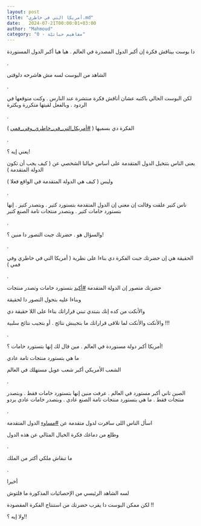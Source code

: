 ```yaml
---
layout: post
title: "أمريكا التي في خاطري.md"
date:   2024-07-21T00:00:01+03:00
author: "Mahmoud"
category: "0 - مفاهيم حياتيّة"
---
```

دا بوست بيناقش فكرة إن أكبر الدول المصدرة في العالم .
هيا هيا أكبر الدول المستوردة

.

الشاهد من البوست لسه مش هاشرحه دلوقتى

.

لكن البوست الحالي باكتبه عشان أناقش فكرة منتشرة عند
النارس . وكنت متوقعها في الردود . وبالفعل لقيتها متكررة وبكثرة

.

الفكرة دي بسميها (
[<u>\#أمريكا_التي_في_خاطري_وفي_فمي</u>](https://www.facebook.com/hashtag/%D8%A3%D9%85%D8%B1%D9%8A%D9%83%D8%A7_%D8%A7%D9%84%D8%AA%D9%8A_%D9%81%D9%8A_%D8%AE%D8%A7%D8%B7%D8%B1%D9%8A_%D9%88%D9%81%D9%8A_%D9%81%D9%85%D9%8A?__eep__=6&__cft__%5b0%5d=AZUnwod2blBHv7bNmOqWA4XTzvpLKYOpFVNX9QxfJ4DnNHwr7ADtP0FT_WSUT4zeW7OecWiE-eif3frGy52k4HOebkfnBpwJ4O2cUuzrqMDWN1phJq--z8FAWFgXLboHcauU5ZQHgyIXS3wTlBZL_6lLgS_AZwUA4ISX2xyve_qd0evRHhhiAxfO7YUeVcf9tHM&__tn__=*NK-R)
)

.

يعني إيه ؟!

يعنى الناس بتتخيل الدول المتقدمة على أساس خيالنا الشخصي
عن ( كيف يجب أن تكون الدولة المتقدمة )

وليس ( كيف هي الدولة المتقدمة في الواقع فعلا )

.

ناس كتير علقت وقالت إن معنى إن الدول المتقدمة بتستورد
كتير . وبتصدر كتير . إنها بتستورد خامات كتير . وبتصدر منتجات تامة الصنع
كتير

.

والسؤال هو . حضرتك جبت التصور دا منين ؟!

.

الحقيقة هي إن حضرتك جبت الفكرة دي بناءا على نظرية (
أمريكا التي في خاطري وفي فمي )

.

حضرتك متصور إن الدولة المتقدمة
[<u>\#أكيد</u>](https://www.facebook.com/hashtag/%D8%A3%D9%83%D9%8A%D8%AF?__eep__=6&__cft__%5b0%5d=AZUnwod2blBHv7bNmOqWA4XTzvpLKYOpFVNX9QxfJ4DnNHwr7ADtP0FT_WSUT4zeW7OecWiE-eif3frGy52k4HOebkfnBpwJ4O2cUuzrqMDWN1phJq--z8FAWFgXLboHcauU5ZQHgyIXS3wTlBZL_6lLgS_AZwUA4ISX2xyve_qd0evRHhhiAxfO7YUeVcf9tHM&__tn__=*NK-R)
بتستورد خامات وتصدر منتجات

وبناءا عليه بتحول التصور دا لحقيقة

والأنكت من كده إنك بتبتدي تبني قراراتك بناءا على اللا
حقيقة دي

والأنكت والأنكت لما تلاقى قراراتك ما بتجيبش نتائج . أو
بتجيب نتائج سلبية !!!

.

أمريكا أكبر دولة مستوردة في العالم . مين قال لك إنها
بتستورد خامات ؟!

ما هي بتستورد منتجات تامة عادي

الشعب الأمريكي أكبر شعب عويل مستهلك في العالم

.

الصين تاني أكبر مستورد في العالم . عرفت منين إنها
بتستورد خامات فقط . وبتصدر منتجات فقط . ما هي بتستورد منتجات تامة الصنع
عادي . وبتصدر خامات عادي بردو

.

اسأل الناس اللى سافرت لدول متقدمة عن
[<u>\#مساوء</u>](https://www.facebook.com/hashtag/%D9%85%D8%B3%D8%A7%D9%88%D8%A1?__eep__=6&__cft__%5b0%5d=AZUnwod2blBHv7bNmOqWA4XTzvpLKYOpFVNX9QxfJ4DnNHwr7ADtP0FT_WSUT4zeW7OecWiE-eif3frGy52k4HOebkfnBpwJ4O2cUuzrqMDWN1phJq--z8FAWFgXLboHcauU5ZQHgyIXS3wTlBZL_6lLgS_AZwUA4ISX2xyve_qd0evRHhhiAxfO7YUeVcf9tHM&__tn__=*NK-R)
الدول المتقدمة

وطلع من دماغك فكرة الخيال المثالي عن هذه الدول

.

ما تبقاش ملكي أكتر من الملك

.

أخيرا

لسه الشاهد الرئيسي من الإحصائيات المذكورة ما
قلتوش

لكن ممكن البوست دا يقرب حضرتك من استنتاج الفكرة
المقصودة !!

ولا إيه ؟!!
